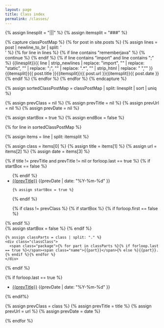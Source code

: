 ```yaml
---
layout: page
title: Class index
permalink: /classes/
---
```


{% assign linesplit = "|||" %}
{% assign itemsplit = "###" %}

<!-- Iterate all posts and find Java import statments -->
{% capture classPostMap %} 
  {% for post in site.posts %}
    {% assign lines = post | newline_to_br | split: '<br />' %}
    {% for line in lines %}
      {% if line contains "rememberjava" %}
        {% continue %}
      {% endif %}
      {% if line contains "import" and line contains ";" %}
         {{linesplit}}{{ line | strip_newlines | replace: "import", "" | replace: "static", "" | replace: ";", "" | replace: ".*", "" | strip_html | replace: " ","" }}{{itemsplit}}{{ post.title }}{{itemsplit}}{{ post.url }}{{itemsplit}}{{ post.date }}<br>
      {% endif %}
    {% endfor %}
  {% endfor %}
{% endcapture %}

<!-- Sort by class name and post title, uniq. (The same post might have multiple included files,
     each with the same imported class.) -->
{% assign sortedClassPostMap = classPostMap | split: linesplit | sort | uniq %}

{% assign prevClass = nil %}
{% assign prevTitle = nil %}
{% assign prevUrl = nil %}
{% assign prevDate = nil %}

{% assign startBox = true %}
{% assign endBox = false %}

<div class="classIndex">

{% for line in sortedClassPostMap %}

  {% assign items = line | split: itemsplit %}
  
  {% assign class = items[0] %}
  {% assign title = items[1] %}
  {% assign url = items[2] %}
  {% assign date = items[3] %}

  <!-- Post link -->
  {% if title != prevTitle and prevTitle != nil  or forloop.last == true %}
    {% if startBox == false  %}
      <ul>
    {% endif %}
    <li>
    <span class="classPost">
      <a class="title" href="{{prevUrl}}">{{prevTitle}}</a>
      <span class="date">{{prevDate | date: "%Y-%m-%d" }}</span>
    </span>
    </li>
    
    {% assign startBox = true %}
  {% endif %}
  
  <!-- Class header -->
  {% if class != prevClass %}
    {% if startBox %}
      {% if forloop.first == false %}
        </ul></div>
      {% endif %}
      <div class="classBox">
      {% assign startBox = false %}
    {% endif %}
    
    {% assign classParts = class | split: "." %}
    <div class="classClass">
      <span class="package">{% for part in classParts %}{% if forloop.last == true %}</span><span class="name">{{part}}</span>{% else %}{{part}}.{% endif %}{% endfor %}
    </div>
  {% endif %}
  
  <!-- Last post special case -->
  {% if forloop.last == true %}
    <ul><li>
    <span class="classPost">
      <a class="title" href="{{prevUrl}}">{{prevTitle}}</a>
      <span class="date">{{prevDate | date: "%Y-%m-%d" }}</span>
    </span>
    </li></ul>
  {% endif%}
  
  {% assign prevClass = class %}
  {% assign prevTitle = title %}
  {% assign prevUrl = url %}
  {% assign prevDate = date %}

{% endfor %}

</div>
